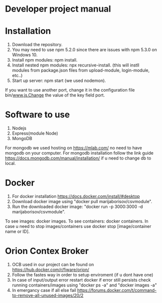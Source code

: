 # Developer project manual

# Installation
1. Download the repository.
2. You may need to use npm 5.2.0 since there are issues with npm 5.3.0 on Windows 10.
3. Install npm modules: npm install.
4. Install nested npm modules: npx recursive-install. (this will instll modules from package.json files from upload-module, login-module, etc..)
5. Start up server: npm start (we used nodemon).

If you want to use another port, change it in the configuration file bin/www.js.Change the value of the key field port.

# Software to use
1. Nodejs
2. Express(module Node)
3. MongoDB

For mongodb we used hosting on https://mlab.com/ no need to have mongodb on your computer. 
For mongodb installation follow the link guide https://docs.mongodb.com/manual/installation/ if u need to change db to local.

# Docker
1. For docker installation https://docs.docker.com/install/#desktop
2. Download docker image using "docker pull marijaborisov/csvmodule".
3. Run the downloaded docker image: "docker run -p 3000:3000 -d marijaborisov/csvmodule".

To see images: docker images.
To see containers: docker containers.
In case u need to stop images/containers use docker stop [image/container name or ID].

# Orion Contex Broker
1. OCB used in our project can be found on https://hub.docker.com/r/fiware/orion/
2. Follow the fastes way in order to setup enviroment (if u dont have one)
3. In case of input/output error restart docker if error still persists check running containers/images
using "docker ps -a" and "docker images -a"
4. In emergancy case if all else fail https://forums.docker.com/t/command-to-remove-all-unused-images/20/2